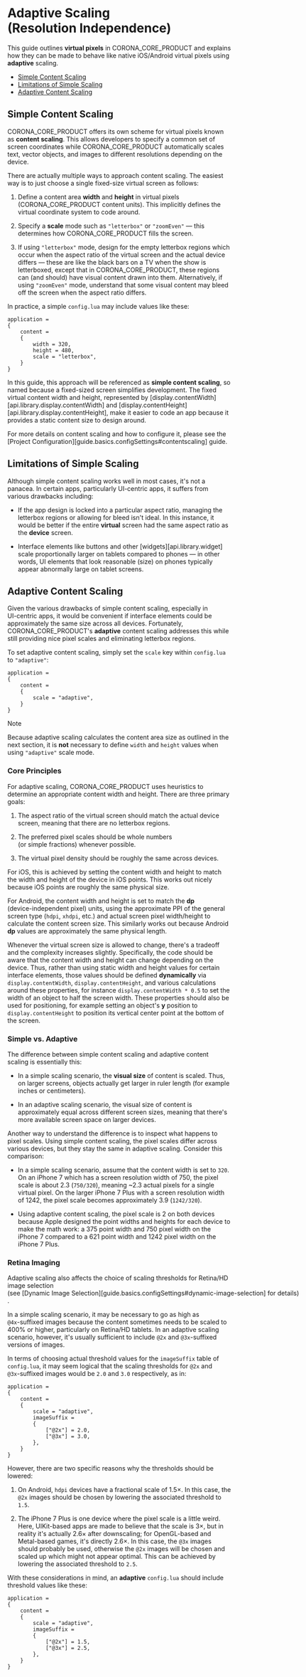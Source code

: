 # Adaptive Scaling (Resolution&nbsp;Independence)

This guide outlines __virtual&nbsp;pixels__ in CORONA_CORE_PRODUCT and explains how they can be made to behave like native iOS/Android virtual pixels using __adaptive__ scaling.

<div class="guides-toc">

* [Simple Content Scaling](#simple)
* [Limitations of Simple Scaling](#limitations)
* [Adaptive Content Scaling](#adaptive)

</div>


<a id="simple"></a>

## Simple Content Scaling

CORONA_CORE_PRODUCT offers its own scheme for virtual pixels known as __content&nbsp;scaling__. This allows developers to specify a common set of screen coordinates while CORONA_CORE_PRODUCT automatically scales text, vector objects, and images to different resolutions depending on the device.

There are actually multiple ways to approach content scaling. The easiest way is to just choose a single <nobr>fixed-size</nobr> virtual screen as follows:

1. Define a content area __width__ and __height__ in virtual pixels <nobr>(CORONA_CORE_PRODUCT content units)</nobr>. This implicitly defines the virtual coordinate system to code around.

2. Specify a __scale__ mode such as `"letterbox"` or `"zoomEven"`&nbsp;&mdash; this determines how CORONA_CORE_PRODUCT fills the screen.

3. If using `"letterbox"` mode, design for the empty letterbox regions which occur when the aspect ratio of the virtual screen and the actual device differs&nbsp;&mdash; these are like the black bars on a TV when the show is letterboxed, except that in CORONA_CORE_PRODUCT, these regions can (and&nbsp;should) have visual content drawn into them. Alternatively, if using `"zoomEven"` mode, understand that some visual content may bleed off the screen when the aspect ratio differs.

In practice, a simple `config.lua` may include values like these:

``````{ brush="lua" gutter="false" first-line="1" highlight="[5,6,7]" }
application =
{
	content =
	{
		width = 320,
		height = 480,
		scale = "letterbox",
	}
}
``````

In this guide, this approach will be referenced as __simple&nbsp;content&nbsp;scaling__, so named because a <nobr>fixed-sized</nobr> screen simplifies development. The fixed virtual content width and height, represented by [display.contentWidth][api.library.display.contentWidth] and [display.contentHeight][api.library.display.contentHeight], make it easier to code an app because it provides a static content size to design around.

<div class="docs-tip-outer">
<div class="docs-tip-inner-left">
<div class="fa fa-cog"></div>
</div>
<div class="docs-tip-inner-right">

For more details on content scaling and how to configure it, please see the [Project Configuration][guide.basics.configSettings#contentscaling] guide.

</div>
</div>




<a id="limitations"></a>

## Limitations of Simple Scaling

Although simple content scaling works well in most cases, it's not a panacea. In certain apps, particularly <nobr>UI-centric</nobr> apps, it suffers from various drawbacks including:

* If the app design is locked into a particular aspect ratio, managing the letterbox regions or allowing for bleed isn't ideal. In this instance, it would be better if the entire __virtual__ screen had the same aspect ratio as the __device__ screen.

* Interface elements like buttons and other [widgets][api.library.widget] scale proportionally larger on tablets compared to phones&nbsp;&mdash; in other words, UI elements that look reasonable (size) on phones typically appear abnormally large on tablet screens.




<a id="adaptive"></a>

## Adaptive Content Scaling

Given the various drawbacks of simple content scaling, especially in <nobr>UI-centric</nobr> apps, it would be convenient if interface elements could be approximately the same size across all devices. Fortunately, CORONA_CORE_PRODUCT's __adaptive__ content scaling addresses this while still providing nice pixel scales and eliminating letterbox regions.

To set adaptive content scaling, simply set the `scale` key within `config.lua` to `"adaptive"`:

``````{ brush="lua" gutter="false" first-line="1" highlight="[5]" }
application =
{
	content =
	{
		scale = "adaptive",
	}
}
``````

<div class="guide-notebox">
<div class="notebox-title">Note</div>

Because adaptive scaling calculates the content area size as outlined in the next section, it is __not__ necessary to define `width` and `height` values when using `"adaptive"` scale mode.

</div>

### Core Principles

For adaptive scaling, CORONA_CORE_PRODUCT uses heuristics to determine an appropriate content width and height. There are three primary goals:

1. The aspect ratio of the virtual screen should match the actual device screen, meaning that there are no letterbox regions.

2. The preferred pixel scales should be whole numbers (or&nbsp;simple&nbsp;fractions) whenever possible.

3. The virtual pixel density should be roughly the same across devices.

For iOS, this is achieved by setting the content width and height to match the width and height of the device in iOS points. This works out nicely because iOS points are roughly the same physical size.

For Android, the content width and height is set to match the __dp__ <nobr>(device-independent pixel)</nobr> units, using the approximate PPI of the general screen type <nobr>(`hdpi`, `xhdpi`, etc.)</nobr> and actual screen pixel width/height to calculate the content screen size. This similarly works out because Android __dp__ values are approximately the same physical length.

<div class="docs-tip-outer docs-tip-color-alert">
<div class="docs-tip-inner-left">
<div class="fa fa-exclamation-circle" style="font-size: 35px;"></div>
</div>
<div class="docs-tip-inner-right">

Whenever the virtual screen size is allowed to change, there's a tradeoff and the complexity increases slightly. Specifically, the code should be aware that the content width and height can change depending on the device. Thus, rather than using static width and height values for certain interface elements, those values should be defined __dynamically__ via `display.contentWidth`, `display.contentHeight`, and various calculations around these properties, for instance <nobr>`display.contentWidth * 0.5`</nobr> to set the width of an object to half the screen width. These properties should also be used for positioning, for example setting an object's __y__ position to `display.contentHeight` to position its vertical center point at the bottom of the screen.

</div>
</div>

### Simple vs. Adaptive

The difference between simple content scaling and adaptive content scaling is essentially this:

* In a simple scaling scenario, the __visual&nbsp;size__ of content is scaled. Thus, on larger screens, objects actually get larger in ruler length (for&nbsp;example inches or&nbsp;centimeters).

* In an adaptive scaling scenario, the visual size of content is approximately equal across different screen sizes, meaning that there's more available screen space on larger devices.

Another way to understand the difference is to inspect what happens to pixel scales. Using simple content scaling, the pixel scales differ across various devices, but they stay the same in adaptive scaling. Consider this comparison:

* In a simple scaling scenario, assume that the content width is set to `320`. On an iPhone&nbsp;7 which has a screen resolution width of 750, the pixel scale is about <nobr>2.3 (`750/320`)</nobr>, meaning ~2.3 actual pixels for a single virtual pixel. On the larger iPhone&nbsp;7&nbsp;Plus with a screen resolution width of 1242, the pixel scale becomes approximately <nobr>3.9 (`1242/320`)</nobr>.

* Using adaptive content scaling, the pixel scale is 2 on both devices because Apple designed the point widths and heights for each device to make the math work: <nobr>a 375 point width</nobr> and 750 pixel width on the iPhone&nbsp;7 compared to a 621 point width and 1242 pixel width on the iPhone&nbsp;7&nbsp;Plus.

### Retina Imaging

Adaptive scaling also affects the choice of scaling thresholds for Retina/HD image selection <nobr>(see [Dynamic Image Selection][guide.basics.configSettings#dynamic-image-selection] for details)</nobr>.

In a simple scaling scenario, it may be necessary to go as high as <nobr>`@4x`-suffixed</nobr> images because the content sometimes needs to be scaled to 400% or higher, particularly on Retina/HD tablets. In an adaptive scaling scenario, however, it's usually sufficient to include `@2x` and <nobr>`@3x`-suffixed</nobr> versions of images.

In terms of choosing actual threshold values for the `imageSuffix` table of `config.lua`, it may seem logical that the scaling thresholds for `@2x` and <nobr>`@3x`-suffixed</nobr> images would be `2.0` and `3.0` respectively, as&nbsp;in:

``````{ brush="lua" gutter="false" first-line="1" highlight="[8,9]" }
application =
{
	content =
	{
		scale = "adaptive",
		imageSuffix =
		{
			["@2x"] = 2.0,
			["@3x"] = 3.0,
		},
	}
}
``````

However, there are two specific reasons why the thresholds should be lowered:

1. On Android, `hdpi` devices have a fractional scale of 1.5&times;. In this case, the `@2x` images should be chosen by lowering the associated threshold to `1.5`.

2. The iPhone&nbsp;7&nbsp;Plus is one device where the pixel scale is a little weird. Here, <nobr>UIKit-based</nobr> apps are made to believe that the scale is 3&times;, but in reality it's actually 2.6&times; after downscaling; for <nobr>OpenGL-based</nobr> and <nobr>Metal-based</nobr> games, it's directly 2.6&times;. In this case, the `@3x` images should probably be used, otherwise the `@2x` images will be chosen and scaled up which might not appear optimal. This can be achieved by lowering the associated threshold to `2.5`.

With these considerations in mind, an __adaptive__ `config.lua` should include threshold values like these:

``````{ brush="lua" gutter="false" first-line="1" highlight="[8,9]" }
application =
{
	content =
	{
		scale = "adaptive",
		imageSuffix =
		{
			["@2x"] = 1.5,
			["@3x"] = 2.5,
		},
	}
}
``````
